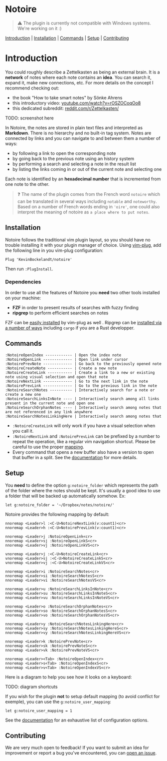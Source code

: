 # Notoire

> ⚠️ The plugin is currently not compatible with Windows systems. We're working on it :)

[Introduction](#introduction) | [Installation](#installation) | [Commands](#commands) | [Setup](#setup) | [Contributing](#contributing)


# Introduction

You could roughly describe a Zettelkasten as being an external brain. It is a **network** of notes where each note contains an **idea**. You can search it, expand it, make new connections, etc. For more details on the concept I recommend checking out:

* the book "How to take smart notes" by Sönke Ahrens
* this introductory video: [youtube.com/watch?v=rOSZOCoqOo8](https://www.youtube.com/watch?v=rOSZOCoqOo8)
* this dedicated subreddit: [reddit.com/r/Zettelkasten/](https://www.reddit.com/r/Zettelkasten/)

TODO: screenshot here

In Notoire, the notes are stored in plain text files and interpreted as **Markdown**. There is no hierarchy and no built-in tag system. Notes are connected by links and you can navigate to and between them a number of ways:

* by following a link to open the corresponding note
* by going back to the previous note using an history system
* by performing a search and selecting a note in the result list
* by listing the links coming in or out of the current note and selecting one

Each note is identified by an **hexadecimal number** that is incremented from one note to the other.

> ❓ The name of the plugin comes from the French word `notoire` which can be translated in several ways including `notable` and `noteworthy`. Based on a number of French words ending in `'oire'`, one could also interpret the meaning of notoire as `a place where to put notes`.


## Installation

Notoire follows the traditional vim plugin layout, so you should have no trouble installing it with your plugin manager of choice. Using [vim-plug](https://github.com/junegunn/vim-plug), add the following line in you vim-plug configuration:

```vim
Plug 'KevinBockelandt/notoire'
```

Then run `:PlugInstall`.


### Dependencies

In order to use all the features of Notoire you **need** two other tools installed on your machine:

* **FZF** in order to present results of searches with fuzzy finding
* **ripgrep** to perform efficient searches on notes

FZF can be [easily installed](https://github.com/junegunn/fzf#installation) by vim-plug as well . Ripgrep can be [installed via a number of ways](https://github.com/BurntSushi/ripgrep#installation) including `cargo` if you are a Rust developper.


## Commands

```
:NotoireOpenIndex ------------ | Open the index note
:NotoireOpenLink ------------- | Open link under cursor
:NotoirePrevNote ------------- | Go back to the previously opened note
:NotoireCreateNote ----------- | Create a new note
:NotoireCreateLink ----------- | Create a link to a new or existing note using visual selection and open that note
:NotoireNextLink ------------- | Go to the next link in the note
:NotoirePrevLink ------------- | Go to the previous link in the note 
:NotoireSearchNotes ---------- | Interactively search for a note or create a new one
:NotoireSearchLinksInNote ---- | Interactively search among all links present in the current note and open one
:NotoireSearchOrphanNotes ---- | Interactively search among notes that are not referenced in any link anywhere
:NotoireSearchNotesLinkingHere | Interactively search among notes that
```

* `:NotoireCreateLink` will only work if you have a visual selection when you call it.
* `:NotoireNextLink` and `:NotoirePrevLink` can be prefixed by a number to repeat the operation, like a regular vim navigation shortcut. Please be careful to use the proper [mapping](#setup).
* Every command that opens a new buffer also have a version to open that buffer in a split. See the [documentation](./doc/notoire.txt) for more details.


## Setup

You **need** to define the option `g:notoire_folder` which represents the path of the folder where the notes should be kept. It's usually a good idea to use a folder that will be backed up automatically somehow. Ex:

```vim
let g:notoire_folder = '~/Dropbox/notes/notoire/'
```

Notoire provides the following mapping by default:

```vim
nnoremap <Leader>l :<C-U>NotoireNextLink(v:count1)<cr>
nnoremap <Leader>h :<C-U>NotoirePrevLink(v:count1)<cr>
 
nnoremap <Leader>j :NotoireOpenLink<cr>
nnoremap <Leader>sj :NotoireOpenLinkS<cr>
nnoremap <Leader>vj :NotoireOpenLinkVS<cr>

vnoremap <Leader>j :<C-U>NotoireCreateLink<cr>
vnoremap <Leader>sj :<C-U>NotoireCreateLinkS<cr>
vnoremap <Leader>vj :<C-U>NotoireCreateLinkVS<cr>

nnoremap <Leader>i :NotoireSearchNotes<cr>
nnoremap <Leader>si :NotoireSearchNotesS<cr>
nnoremap <Leader>vi :NotoireSearchNotesVS<cr>

nnoremap <Leader>u :NotoireSearchLinksInNote<cr>
nnoremap <Leader>su :NotoireSearchLinksInNoteS<cr>
nnoremap <Leader>vu :NotoireSearchLinksInNoteVS<cr>

nnoremap <Leader>o :NotoireSearchOrphanNotes<cr>
nnoremap <Leader>so :NotoireSearchOrphanNotesS<cr>
nnoremap <Leader>vo :NotoireSearchOrphanNotesVS<cr>
 
nnoremap <Leader>y :NotoireSearchNotesLinkingHere<cr>
nnoremap <Leader>sy :NotoireSearchNotesLinkingHereS<cr>
nnoremap <Leader>vy :NotoireSearchNotesLinkingHereVS<cr>

nnoremap <Leader>k :NotoirePrevNote<cr>
nnoremap <Leader>sk :NotoirePrevNoteS<cr>
nnoremap <Leader>vk :NotoirePrevNoteVS<cr>

nnoremap <Leader><Tab> :NotoireOpenIndex<cr>
nnoremap <Leader>s<Tab> :NotoireOpenIndexS<cr>
nnoremap <Leader>v<Tab> :NotoireOpenIndexVS<cr>
```

Here is a diagram to help you see how it looks on a keyboard:

TODO: diagram shortcuts

If you wish for the plugin **not** to setup default mapping (to avoid conflict for exemple), you can use the `g:notoire_user_mapping`:

```vim
let g:notoire_user_mapping = 1
```

See the [documentation](./doc/notoire.txt) for an exhaustive list of configuration options.


## Contributing

We are very much open to feedback! If you want to submit an idea for improvement or report a bug you've encountered, you can [open an issue](https://github.com/KevinBockelandt/notoire/issues).
